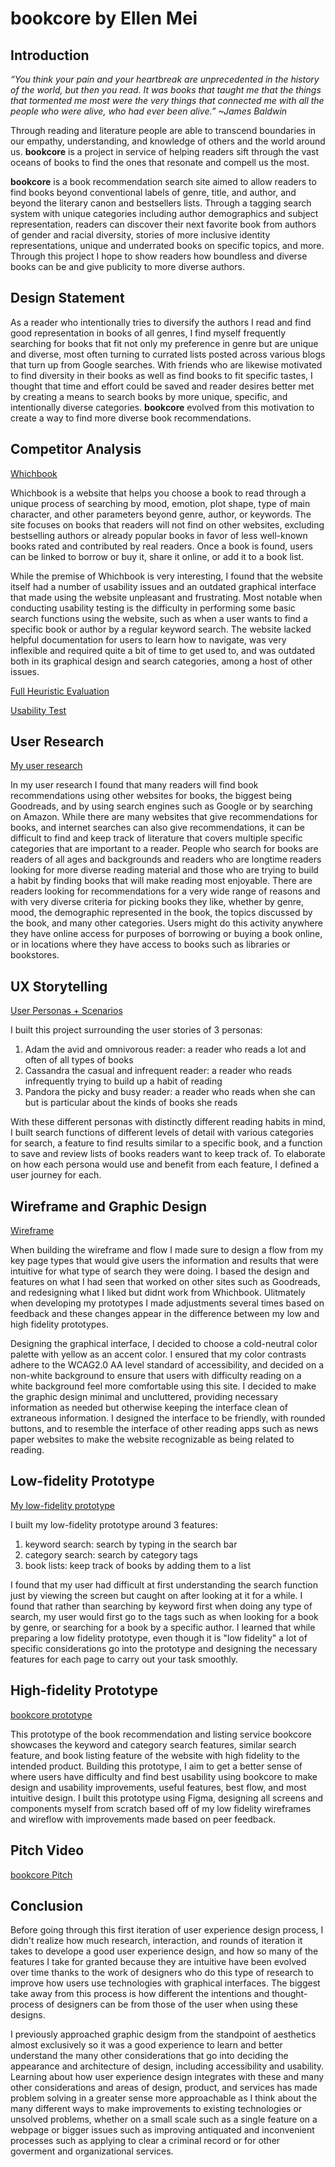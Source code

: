 # bookcore by Ellen Mei


## Introduction

*“You think your pain and your heartbreak are unprecedented in the history of the world, but then you read. It was books that taught me that the things that tormented me most were the very things that connected me with all the people who were alive, who had ever been alive.” ~James Baldwin*

Through reading and literature people are able to transcend boundaries in our empathy, understanding, and knowledge of others and the world around us. **bookcore** is a project in service of helping readers sift through the vast oceans of books to find the ones that resonate and compell us the most.

**bookcore** is a book recommendation search site aimed to allow readers to find books  beyond conventional labels of genre, title, and author, and beyond the literary canon and bestsellers lists. Through a tagging search system with unique categories including author demographics and subject representation, readers can discover their next favorite book from authors of gender and racial diversity, stories of more inclusive identity representations, unique and underrated books on specific topics, and more. Through this project I hope to show readers how boundless and diverse books can be and give publicity to more diverse authors.


## Design Statement

As a reader who intentionally tries to diversify the authors I read and find good representation in books of all genres, I find myself frequently searching for books that fit not only my preference in genre but are unique and diverse, most often turning to currated lists posted across various blogs that turn up from Google searches. With friends who are likewise motivated to find diversity in their books as well as find books to fit specific tastes, I thought that time and effort could be saved and reader desires better met by creating a means to search books by more unique, specific, and intentionally diverse categories. **bookcore** evolved from this motivation to create a way to find more diverse book recommendations.

## Competitor Analysis

[Whichbook](https://www.whichbook.net/)

Whichbook is a website that helps you choose a book to read through a unique process of searching by mood, emotion, plot shape, type of main character, and other parameters beyond genre, author, or keywords. The site focuses on books that readers will not find on other websites, excluding bestselling authors or already popular books in favor of less well-known books rated and contributed by real readers. Once a book is found, users can be linked to borrow or buy it, share it online, or add it to a book list.


While the premise of Whichbook is very interesting, I found that the website itself had a number of usability issues and an outdated graphical interface that made using the website unpleasant and frustrating. Most notable when conducting usability testing is the difficulty in performing some basic search functions using the website, such as when a user wants to find a specific book or author by a regular keyword search. The website lacked helpful documentation for users to learn how to navigate, was very inflexible and required quite a bit of time to get used to, and was outdated both in its graphical design and search categories, among a host of other issues.

[Full Heuristic Evaluation](https://github.com/lnmei/DH150-2020W/tree/master/assignment01)

[Usability Test](https://github.com/lnmei/DH150-2020W/tree/master/assignment02)

## User Research

[My user research](https://github.com/lnmei/DH150-2020W/tree/master/assignment04)

In my user research I found that many readers will find book recommendations using other websites for books, the biggest being Goodreads, and by using search engines such as Google or by searching on Amazon. While there are many websites that give recommendations for books, and internet searches can also give recommendations, it can be difficult to find and keep track of literature that covers multiple specific categories that are important to a reader. People who search for books are readers of all ages and backgrounds and readers who are longtime readers looking for more diverse reading material and those who are trying to build a habit by finding books that will make reading most enjoyable. There are readers looking for recommendations for a very wide range of reasons and with very diverse criteria for picking books they like, whether by genre, mood, the demographic represented in the book, the topics discussed by the book, and many other categories. Users might do this activity anywhere they have online access for purposes of borrowing or buying a book online, or in locations where they have access to books such as libraries or bookstores.

## UX Storytelling

[User Personas + Scenarios](https://github.com/lnmei/DH150-2020W/tree/master/assignment05)

I built this project surrounding the user stories of 3 personas:

1. Adam the avid and omnivorous reader: a reader who reads a lot and often of all types of books
2. Cassandra the casual and infrequent reader: a reader who reads infrequently trying to build up a habit of reading
3. Pandora the picky and busy reader: a reader who reads when she can but is particular about the kinds of books she reads

With these different personas with distinctly different reading habits in mind, I built search functions of different levels of detail with various categories for search, a feature to find results similar to a specific book, and a function to save and review lists of books readers want to keep track of. To elaborate on how each persona would use and benefit from each feature, I defined a user journey for each.


## Wireframe and Graphic Design 

[Wireframe](https://github.com/lnmei/DH150-2020W/blob/master/assignment06/wireframe.PNG)

When building the wireframe and flow I made sure to design a flow from my key page types that would give users the information and results that were intuitive for what type of search they were doing. I based the design and features on what I had seen that worked on other sites such as Goodreads, and redesigning what I liked but didnt work from Whichbook. Ulitmately when developing my prototypes I made adjustments several times based on feedback and these changes appear in the difference between my low and high fidelity prototypes. 

Designing the graphical interface, I decided to choose a cold-neutral color palette with yellow as an accent color. I ensured that my color contrasts adhere to the WCAG2.0 AA level standard of accessibility, and decided on a non-white background to ensure that users with difficulty reading on a white background feel more comfortable using this site. I decided to make the graphic design minimal and uncluttered, providing necessary information as needed but otherwise keeping the interface clean of extraneous information. I designed the interface to be friendly, with rounded buttons, and to resemble the interface of other reading apps such as news paper websites to make the website recognizable as being related to reading.


## Low-fidelity Prototype

[My low-fidelity prototype](https://github.com/lnmei/DH150-2020W/tree/master/assignment06)

I built my low-fidelity prototype around 3 features:

1. keyword search: search by typing in the search bar
2. category search: search by category tags
3. book lists: keep track of books by adding them to a list

I found that my user had difficult at first understanding the search function just by viewing the screen but caught on after looking at it for a while. I found that rather than searching by keyword first when doing any type of search, my user would first go to the tags such as when looking for a book by genre, or searching for a book by a specific author. I learned that while preparing a low fidelity prototype, even though it is "low fidelity" a lot of specific considerations go into the prototype and designing the necessary features for each page to carry out your task smoothly.

## High-fidelity Prototype

[bookcore prototype](https://www.figma.com/file/SSAHuLPvOE0DVNXL1D5zS2/bookcore?node-id=0%3A1)

This prototype of the book recommendation and listing service bookcore showcases the keyword and category search features, similar search feature, and book listing feature of the website with high fidelity to the intended product. Building this prototype, I aim to get a better sense of where users have difficulty and find best usability using bookcore to make design and usability improvements, useful features, best flow, and most intuitive design. I built this prototype using Figma, designing all screens and components myself from scratch based off of my low fidelity wireframes and wireflow with improvements made based on peer feedback.

## Pitch Video

[bookcore Pitch](https://youtu.be/9IyhoajotWo)

## Conclusion

Before going through this first iteration of user experience design process, I didn't realize how much research, interaction, and rounds of iteration it takes to develope a good user experience design, and how so many of the features I take for granted because they are intuitive have been evolved over time thanks to the work of designers who do this type of research to improve how users use technologies with graphical interfaces. The biggest take away from this process is how different the intentions and thought-process of designers can be from those of the user when using these designs. 

I previously approached graphic desigm from the standpoint of aesthetics almost exclusively so it was a good experience to learn and better understand the many other considerations that go into deciding the appearance and architecture of design, including accessibility and usability. Learning about how user experience design integrates with these and many other considerations and areas of design, product, and services has made problem solving in a greater sense more approachable as I think about the many different ways to make improvements to existing technologies or unsolved problems, whether on a small scale such as a single feature on a webpage or bigger issues such as improving antiquated and inconvenient processes such as applying to clear a criminal record or for other goverment and organizational services.


